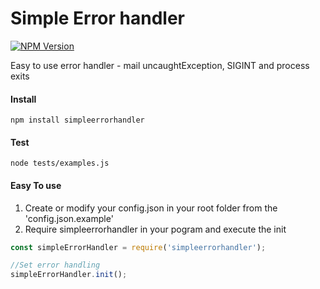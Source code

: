# Simple Error handler
[![NPM Version](http://img.shields.io/npm/v/simpleerrorhandler.svg?style=flat)](https://www.npmjs.org/package/simpleerrorhandler)

Easy to use error handler - mail uncaughtException, SIGINT and process exits

#### Install
```npm install simpleerrorhandler```


#### Test
```node tests/examples.js```



#### Easy To use
1. Create or modify your config.json in your root folder from the 'config.json.example'
2. Require simpleerrorhandler in your pogram and execute the init
```javascript
const simpleErrorHandler = require('simpleerrorhandler');

//Set error handling
simpleErrorHandler.init();

```

